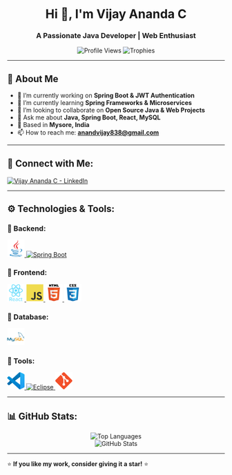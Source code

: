 <h1 align="center">Hi 👋, I'm Vijay Ananda C</h1>
<h3 align="center">A Passionate Java Developer | Web Enthusiast</h3>

<p align="center">
  <img src="https://komarev.com/ghpvc/?username=vijay-10&label=Profile%20Views&color=0e75b6&style=flat" alt="Profile Views" />
  <img src="https://github-profile-trophy.vercel.app/?username=vijay-10&theme=onedark&no-frame=true&margin-w=15" alt="Trophies" />
</p>

---

## 🚀 About Me
- 🔭 I’m currently working on **Spring Boot & JWT Authentication**
- 🌱 I’m currently learning **Spring Frameworks & Microservices**
- 👯 I’m looking to collaborate on **Open Source Java & Web Projects**
- 💬 Ask me about **Java, Spring Boot, React, MySQL**
- 📍 Based in **Mysore, India**
- 📫 How to reach me: **anandvijay838@gmail.com**

---

## 📲 Connect with Me:
<p align="left">
  <a href="https://linkedin.com/in/vijay-ananda-c" target="_blank">
    <img align="center" src="https://raw.githubusercontent.com/rahuldkjain/github-profile-readme-generator/master/src/images/icons/Social/linked-in-alt.svg" alt="Vijay Ananda C - LinkedIn" height="30" width="40" />
  </a>
</p>

---

## ⚙️ Technologies & Tools:

### 🔹 Backend:
<p align="left">
  <a href="https://www.java.com" target="_blank" rel="noreferrer">
    <img src="https://raw.githubusercontent.com/devicons/devicon/master/icons/java/java-original.svg" alt="Java" width="40" height="40"/>
  </a>
  <a href="https://spring.io/" target="_blank" rel="noreferrer">
    <img src="https://www.vectorlogo.zone/logos/springio/springio-icon.svg" alt="Spring Boot" width="40" height="40"/>
  </a>

</p>

### 🔹 Frontend:
<p align="left">
  <a href="https://reactjs.org/" target="_blank" rel="noreferrer">
    <img src="https://raw.githubusercontent.com/devicons/devicon/master/icons/react/react-original-wordmark.svg" alt="React" width="40" height="40"/>
  </a>
  <a href="https://developer.mozilla.org/en-US/docs/Web/JavaScript" target="_blank" rel="noreferrer">
    <img src="https://raw.githubusercontent.com/devicons/devicon/master/icons/javascript/javascript-original.svg" alt="JavaScript" width="40" height="40"/>
  </a>
  <a href="https://www.w3.org/html/" target="_blank" rel="noreferrer">
    <img src="https://raw.githubusercontent.com/devicons/devicon/master/icons/html5/html5-original-wordmark.svg" alt="HTML5" width="40" height="40"/>
  </a>
  <a href="https://www.w3schools.com/css/" target="_blank" rel="noreferrer">
    <img src="https://raw.githubusercontent.com/devicons/devicon/master/icons/css3/css3-original-wordmark.svg" alt="CSS3" width="40" height="40"/>
  </a>
</p>

### 🔹 Database:
<p align="left">
  <a href="https://www.mysql.com/" target="_blank" rel="noreferrer">
    <img src="https://raw.githubusercontent.com/devicons/devicon/master/icons/mysql/mysql-original-wordmark.svg" alt="MySQL" width="40" height="40"/>
  </a>
</p>

### 🔹 Tools:
<p align="left">
  <a href="https://code.visualstudio.com/" target="_blank" rel="noreferrer">
    <img src="https://raw.githubusercontent.com/devicons/devicon/master/icons/vscode/vscode-original.svg" alt="VS Code" width="40" height="40"/>
  </a>

  <a href="https://www.eclipse.org/" target="_blank" rel="noreferrer">
    <img src="https://upload.wikimedia.org/wikipedia/commons/d/d0/Eclipse-Luna-Logo.svg" alt="Eclipse" width="40" height="40"/>
  </a>
  <a href="https://git-scm.com/" target="_blank" rel="noreferrer">
    <img src="https://raw.githubusercontent.com/devicons/devicon/master/icons/git/git-original.svg" alt="Git" width="40" height="40"/>
  </a>
</p>

---

## 📊 GitHub Stats:
<p align="center">
  <img src="https://github-readme-stats.vercel.app/api/top-langs?username=vijay-10&show_icons=true&locale=en&layout=compact&theme=radical" alt="Top Languages" />
  <br />
  <img src="https://github-readme-stats.vercel.app/api?username=vijay-10&show_icons=true&locale=en&theme=radical" alt="GitHub Stats" />
</p>

---

⭐ **If you like my work, consider giving it a star!** ⭐
